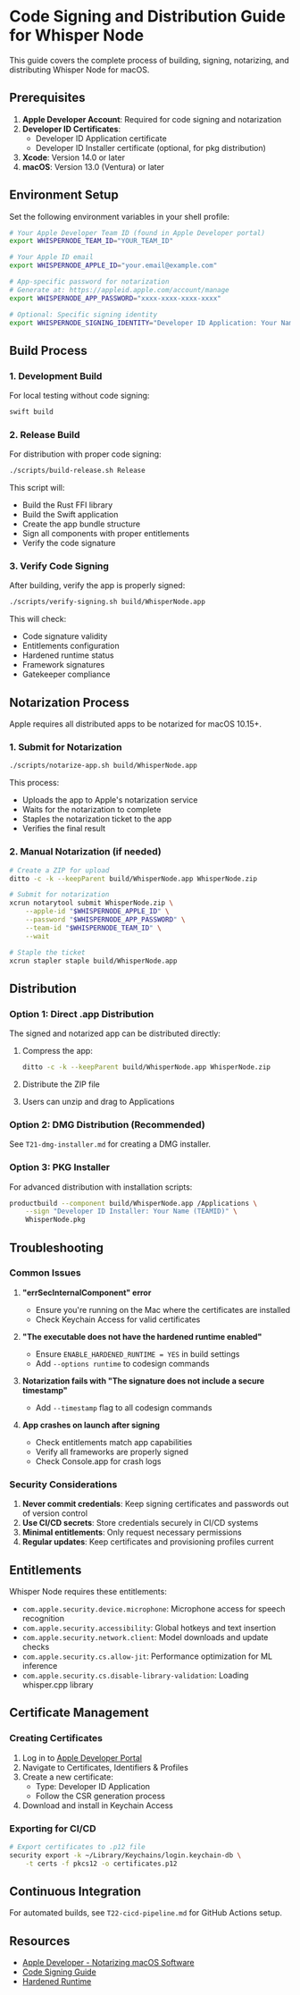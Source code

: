 # Code Signing and Distribution Guide for Whisper Node

This guide covers the complete process of building, signing, notarizing, and distributing Whisper Node for macOS.

## Prerequisites

1. **Apple Developer Account**: Required for code signing and notarization
2. **Developer ID Certificates**: 
   - Developer ID Application certificate
   - Developer ID Installer certificate (optional, for pkg distribution)
3. **Xcode**: Version 14.0 or later
4. **macOS**: Version 13.0 (Ventura) or later

## Environment Setup

Set the following environment variables in your shell profile:

```bash
# Your Apple Developer Team ID (found in Apple Developer portal)
export WHISPERNODE_TEAM_ID="YOUR_TEAM_ID"

# Your Apple ID email
export WHISPERNODE_APPLE_ID="your.email@example.com"

# App-specific password for notarization
# Generate at: https://appleid.apple.com/account/manage
export WHISPERNODE_APP_PASSWORD="xxxx-xxxx-xxxx-xxxx"

# Optional: Specific signing identity
export WHISPERNODE_SIGNING_IDENTITY="Developer ID Application: Your Name (TEAMID)"
```

## Build Process

### 1. Development Build

For local testing without code signing:

```bash
swift build
```

### 2. Release Build

For distribution with proper code signing:

```bash
./scripts/build-release.sh Release
```

This script will:
- Build the Rust FFI library
- Build the Swift application
- Create the app bundle structure
- Sign all components with proper entitlements
- Verify the code signature

### 3. Verify Code Signing

After building, verify the app is properly signed:

```bash
./scripts/verify-signing.sh build/WhisperNode.app
```

This will check:
- Code signature validity
- Entitlements configuration
- Hardened runtime status
- Framework signatures
- Gatekeeper compliance

## Notarization Process

Apple requires all distributed apps to be notarized for macOS 10.15+.

### 1. Submit for Notarization

```bash
./scripts/notarize-app.sh build/WhisperNode.app
```

This process:
- Uploads the app to Apple's notarization service
- Waits for the notarization to complete
- Staples the notarization ticket to the app
- Verifies the final result

### 2. Manual Notarization (if needed)

```bash
# Create a ZIP for upload
ditto -c -k --keepParent build/WhisperNode.app WhisperNode.zip

# Submit for notarization
xcrun notarytool submit WhisperNode.zip \
    --apple-id "$WHISPERNODE_APPLE_ID" \
    --password "$WHISPERNODE_APP_PASSWORD" \
    --team-id "$WHISPERNODE_TEAM_ID" \
    --wait

# Staple the ticket
xcrun stapler staple build/WhisperNode.app
```

## Distribution

### Option 1: Direct .app Distribution

The signed and notarized app can be distributed directly:

1. Compress the app:
   ```bash
   ditto -c -k --keepParent build/WhisperNode.app WhisperNode.zip
   ```

2. Distribute the ZIP file
3. Users can unzip and drag to Applications

### Option 2: DMG Distribution (Recommended)

See `T21-dmg-installer.md` for creating a DMG installer.

### Option 3: PKG Installer

For advanced distribution with installation scripts:

```bash
productbuild --component build/WhisperNode.app /Applications \
    --sign "Developer ID Installer: Your Name (TEAMID)" \
    WhisperNode.pkg
```

## Troubleshooting

### Common Issues

1. **"errSecInternalComponent" error**
   - Ensure you're running on the Mac where the certificates are installed
   - Check Keychain Access for valid certificates

2. **"The executable does not have the hardened runtime enabled"**
   - Ensure `ENABLE_HARDENED_RUNTIME = YES` in build settings
   - Add `--options runtime` to codesign commands

3. **Notarization fails with "The signature does not include a secure timestamp"**
   - Add `--timestamp` flag to all codesign commands

4. **App crashes on launch after signing**
   - Check entitlements match app capabilities
   - Verify all frameworks are properly signed
   - Check Console.app for crash logs

### Security Considerations

1. **Never commit credentials**: Keep signing certificates and passwords out of version control
2. **Use CI/CD secrets**: Store credentials securely in CI/CD systems
3. **Minimal entitlements**: Only request necessary permissions
4. **Regular updates**: Keep certificates and provisioning profiles current

## Entitlements

Whisper Node requires these entitlements:

- `com.apple.security.device.microphone`: Microphone access for speech recognition
- `com.apple.security.accessibility`: Global hotkeys and text insertion
- `com.apple.security.network.client`: Model downloads and update checks
- `com.apple.security.cs.allow-jit`: Performance optimization for ML inference
- `com.apple.security.cs.disable-library-validation`: Loading whisper.cpp library

## Certificate Management

### Creating Certificates

1. Log in to [Apple Developer Portal](https://developer.apple.com)
2. Navigate to Certificates, Identifiers & Profiles
3. Create a new certificate:
   - Type: Developer ID Application
   - Follow the CSR generation process
4. Download and install in Keychain Access

### Exporting for CI/CD

```bash
# Export certificates to .p12 file
security export -k ~/Library/Keychains/login.keychain-db \
    -t certs -f pkcs12 -o certificates.p12
```

## Continuous Integration

For automated builds, see `T22-cicd-pipeline.md` for GitHub Actions setup.

## Resources

- [Apple Developer - Notarizing macOS Software](https://developer.apple.com/documentation/security/notarizing_macos_software_before_distribution)
- [Code Signing Guide](https://developer.apple.com/library/archive/documentation/Security/Conceptual/CodeSigningGuide/Introduction/Introduction.html)
- [Hardened Runtime](https://developer.apple.com/documentation/security/hardened_runtime)